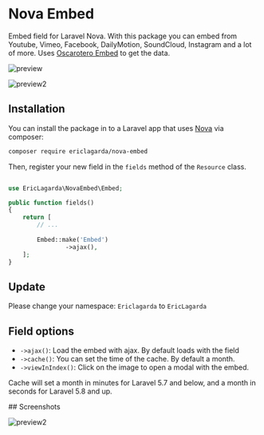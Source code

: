 # Nova Embed 

Embed field for Laravel Nova. With this package you can embed from Youtube, Vimeo, Facebook, DailyMotion, SoundCloud, Instagram and a lot of more. Uses [Oscarotero Embed](https://github.com/oscarotero/Embed) to get the data.

![preview](https://user-images.githubusercontent.com/74367/53722300-807ff800-3e65-11e9-8675-bd28ba33a4e1.png)

![preview2](https://user-images.githubusercontent.com/74367/53722303-8249bb80-3e65-11e9-830c-9d4c63a0cee8.png)

## Installation

You can install the package in to a Laravel app that uses [Nova](https://nova.laravel.com) via composer:


```bash
composer require ericlagarda/nova-embed
```

Then, register your new field in the `fields` method of the `Resource` class.

```php

use EricLagarda\NovaEmbed\Embed;

public function fields()
{
    return [
        // ...
 
        Embed::make('Embed')
                ->ajax(),
    ];
}
```


## Update

Please change your namespace: `Ericlagarda` to `EricLagarda`

## Field options

* `->ajax()`: Load the embed with ajax. By default loads with the field
* `->cache()`: You can set the time of the cache. By default a month.
* `->viewInIndex()`: Click on the image to open a modal with the embed.

Cache will set a month in minutes for Laravel 5.7 and below, and a month in seconds for Laravel 5.8 and up.

## Screenshots

![preview2](https://user-images.githubusercontent.com/74367/53722332-968db880-3e65-11e9-86d1-6cc77717b21e.png)
